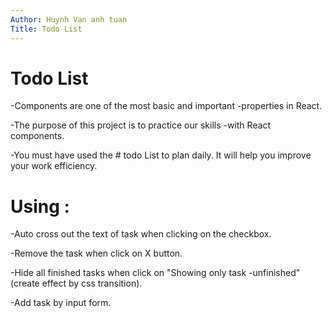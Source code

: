 ```yaml
---
Author: Huynh Van anh tuan
Title: Todo List
---
```

# Todo List
-Components are one of the most basic and important -properties in React.

-The purpose of this project is to practice our skills -with React components.

-You must have used the # todo List to plan daily. It will help you improve your work efficiency.

# Using :
-Auto cross out the text of task when clicking on the checkbox.

-Remove the task when click on X button.

-Hide all finished tasks when click on "Showing only task -unfinished" (create effect by css transition).

-Add task by input form.
